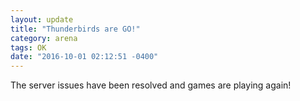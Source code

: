 ```yaml
---
layout: update
title: "Thunderbirds are GO!"
category: arena
tags: OK
date: "2016-10-01 02:12:51 -0400"
---
```


The server issues have been resolved and games are playing again!
